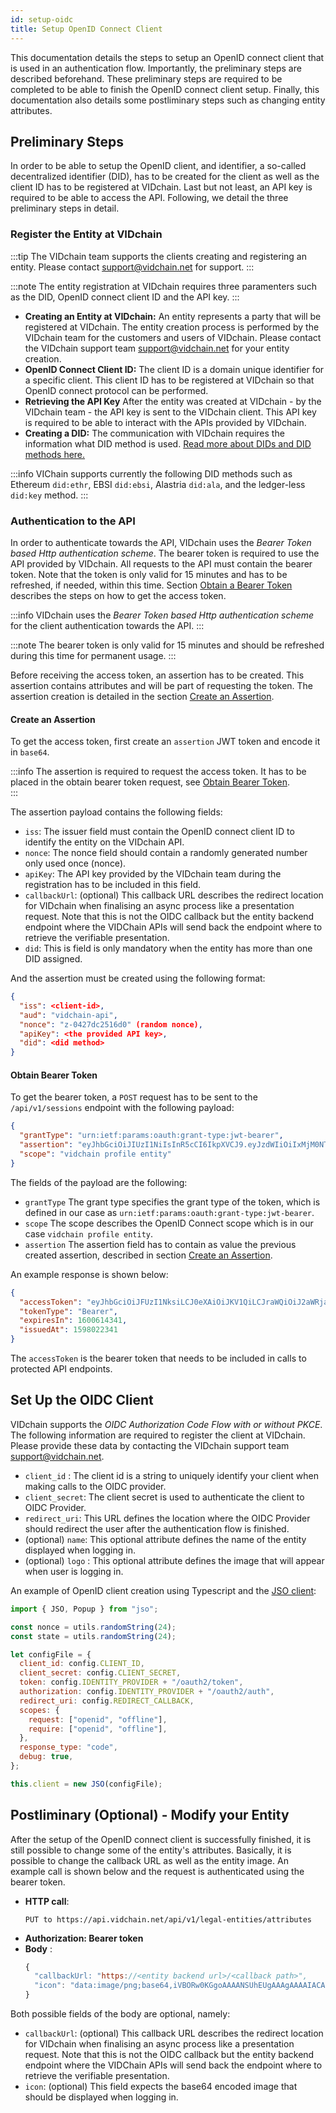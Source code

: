 ```yaml
---
id: setup-oidc
title: Setup OpenID Connect Client
---
```


This documentation details the steps to setup an OpenID connect client that is used in an authentication flow. Importantly, the preliminary steps are described beforehand. These preliminary steps are required to be completed to be able to finish the OpenID connect client setup. Finally, this documentation also details some postliminary steps such as changing entity attributes.

## Preliminary Steps

In order to be able to setup the OpenID client, and identifier, a so-called decentralized identifier (DID), has to be created for the client as well as the client ID has to be registered at VIDchain. Last but not least, an API key is required to be able to access the API. Following, we detail the three preliminary steps in detail.

### Register the Entity at VIDchain

:::tip
The VIDchain team supports the clients creating and registering an entity. Please contact [support@vidchain.net](mailto:support@vidchain.net) for support.
:::

:::note
The entity registration at VIDchain requires three paramenters such as the DID, OpenID connect client ID and the API key.
:::

- **Creating an Entity at VIDchain:** An entity represents a party that will be registered at VIDchain. The entity creation process is performed by the VIDchain team for the customers and users of VIDchain. Please contact the VIDchain support team [support@vidchain.net](mailto:support@vidchain.net) for your entity creation.
- **OpenID Connect Client ID:** The client ID is a domain unique identifier for a specific client. This client ID has to be registered at VIDchain so that OpenID connect protocol can be performed.
- **Retrieving the API Key** After the entity was created at VIDchain - by the VIDchain team - the API key is sent to the VIDchain client. This API key is required to be able to interact with the APIs provided by VIDchain.
- **Creating a DID:** The communication with VIDchain requires the information what DID method is used. [Read more about DIDs and DID methods here.](https://www.w3.org/TR/did-core/)

:::info
VIChain supports currently the following DID methods such as Ethereum `did:ethr`, EBSI `did:ebsi`, Alastria `did:ala`, and the ledger-less `did:key` method.
:::

### Authentication to the API

In order to authenticate towards the API, VIDchain uses the _Bearer Token based Http authentication scheme_. The bearer token is required to use the API provided by VIDchain. All requests to the API must contain the bearer token. Note that the token is only valid for 15 minutes and has to be refreshed, if needed, within this time. Section [Obtain a Bearer Token](#obtain-a-bearer-token) describes the steps on how to get the access token.

:::info
VIDchain uses the _Bearer Token based Http authentication scheme_ for the client authentication towards the API.
:::

:::note
The bearer token is only valid for 15 minutes and should be refreshed during this time for permanent usage.
:::

Before receiving the access token, an assertion has to be created. This assertion contains attributes and will be part of requesting the token. The assertion creation is detailed in the section [Create an Assertion](#create-an-assertion).

#### Create an Assertion

To get the access token, first create an `assertion` JWT token and encode it in `base64`.

:::info
The assertion is required to request the access token. It has to be placed in the obtain bearer token request, see [Obtain Bearer Token](#obtain-bearer-token).  
:::

The assertion payload contains the following fields:

- `iss`: The issuer field must contain the OpenID connect client ID to identify the entity on the VIDchain API.
- `nonce`: The nonce field should contain a randomly generated number only used once (nonce).
- `apiKey`: The API key provided by the VIDchain team during the registration has to be included in this field.
- `callbackUrl`: (optional) This callback URL describes the redirect location for VIDchain when finalising an async process like a presentation request. Note that this is not the OIDC callback but the entity backend endpoint where the VIDChain APIs will send back the endpoint where to retrieve the verifiable presentation.
- `did`: This is field is only mandatory when the entity has more than one DID assigned.

And the assertion must be created using the following format:

```json
{
  "iss": <client-id>,
  "aud": "vidchain-api",
  "nonce": "z-0427dc2516d0" (random nonce),
  "apiKey": <the provided API key>,
  "did": <did method>
}
```

#### Obtain Bearer Token

To get the bearer token, a `POST` request has to be sent to the `/api/v1/sessions` endpoint with the following payload:

```json
{
  "grantType": "urn:ietf:params:oauth:grant-type:jwt-bearer",
  "assertion": "eyJhbGciOiJIUzI1NiIsInR5cCI6IkpXVCJ9.eyJzdWIiOiIxMjM0NTY3ODkwIiwibmFtZSI6IkpvaG4gRG9lIiwiaWF0IjoxNTE2MjM5MDIyfQ.SflKxwRJSMeKKF2QT4fwpMeJf36POk6yJV_adQssw5c",
  "scope": "vidchain profile entity"
}
```

The fields of the payload are the following:

- `grantType` The grant type specifies the grant type of the token, which is defined in our case as `urn:ietf:params:oauth:grant-type:jwt-bearer`.
- `scope` The scope describes the OpenID Connect scope which is in our case `vidchain profile entity`.
- `assertion` The assertion field has to contain as value the previous created assertion, described in section [Create an Assertion](#create-an-assertion).

An example response is shown below:

```json
{
  "accessToken": "eyJhbGciOiJFUzI1NksiLCJ0eXAiOiJKV1QiLCJraWQiOiJ2aWRjaGFpbi1hcGkifQ.eyJzdWIiOiJFTlRJVFktTkFNRSIsImRpZCI6ImRpZDp2aWQ6MHg3OTc0ZGU2NTY4OEFiNTU0QWZENDk1NWMxMkYzQzk0MjdmM0E4QzFBIiwibm9uY2UiOiJ6LTA0MjdkYzI1MTZkMCIsImlhdCI6MTU5ODAyMjM0MSwiZXhwIjoxNjAwNjE0MzQxLCJhdWQiOiJ2aWRjaGFpbi1hcGkifQ.CbsJxbeMmZj8lS8k_-QH4zPLjvYcWjDDpZ7vrOGFq2R30ZSH4bCoZBz2Ra4LXYMkYjH_jPBikso667baudsI9w",
  "tokenType": "Bearer",
  "expiresIn": 1600614341,
  "issuedAt": 1598022341
}
```

The `accessToken` is the bearer token that needs to be included in calls to protected API endpoints.

## Set Up the OIDC Client

VIDchain supports the _OIDC Authorization Code Flow with or without PKCE_. The following information are required to register the client at VIDchain. Please provide these data by contacting the VIDchain support team [support@vidchain.net](mailto:support@vidchain.net).

- `client_id` : The client id is a string to uniquely identify your client when making calls to the OIDC provider.
- `client_secret`: The client secret is used to authenticate the client to OIDC Provider.
- `redirect_uri`: This URL defines the location where the OIDC Provider should redirect the user after the authentication flow is finished.
- (optional) `name`: This optional attribute defines the name of the entity displayed when logging in.
- (optional) `logo` : This optional attribute defines the image that will appear when user is logging in.

An example of OpenID client creation using Typescript and the [JSO client](https://www.npmjs.com/package/jso):

```javascript
import { JSO, Popup } from "jso";

const nonce = utils.randomString(24);
const state = utils.randomString(24);

let configFile = {
  client_id: config.CLIENT_ID,
  client_secret: config.CLIENT_SECRET,
  token: config.IDENTITY_PROVIDER + "/oauth2/token",
  authorization: config.IDENTITY_PROVIDER + "/oauth2/auth",
  redirect_uri: config.REDIRECT_CALLBACK,
  scopes: {
    request: ["openid", "offline"],
    require: ["openid", "offline"],
  },
  response_type: "code",
  debug: true,
};

this.client = new JSO(configFile);
```

## Postliminary (Optional) - Modify your Entity

After the setup of the OpenID connect client is successfully finished, it is still possible to change some of the entity's attributes. Basically, it is possible to change the callback URL as well as the entity image. An example call is shown below and the request is authenticated using the bearer token.

- **HTTP call**:
  ```
  PUT to https://api.vidchain.net/api/v1/legal-entities/attributes
  ```
- **Authorization: Bearer token**
- **Body** :
  ```javascript
  {
    "callbackUrl: "https://<entity backend url>/<callback path>",
    "icon": "data:image/png;base64,iVBORw0KGgoAAAANSUhEUgAAAgAAAAIACAIAAAB7GkOtAAABfmlDQ1......" //optional
  }
  ```

Both possible fields of the body are optional, namely:

- `callbackUrl`: (optional) This callback URL describes the redirect location for VIDchain when finalising an async process like a presentation request. Note that this is not the OIDC callback but the entity backend endpoint where the VIDChain APIs will send back the endpoint where to retrieve the verifiable presentation.
- `icon`: (optional) This field expects the base64 encoded image that should be displayed when logging in.

<!--

## 4. Define the contents of the Verifiable Credentials

Verifiable Credentials contain details about the user to which they are issued. Verifiable Credentials typically contain a number of key-value pairs that describe attributes, or claims, about an individual. While this will be automated shortly, we are creating the credentials schemes manually for now. Then, you will need to prepare the list of items to include in your credentials.`


## 5. Integrate your web application using our API reference

Get ready to integrate VIDChain API in your web application by checking our OpenAPI specification in the following URL: [https://api.vidchain.net/api/v1/api-docs/](https://api.vidchain.net/api/v1/api-docs/)

The following endpoints are available to interact with our API:

![openapi-services](../_media/openapi-services.jpg)

-->
